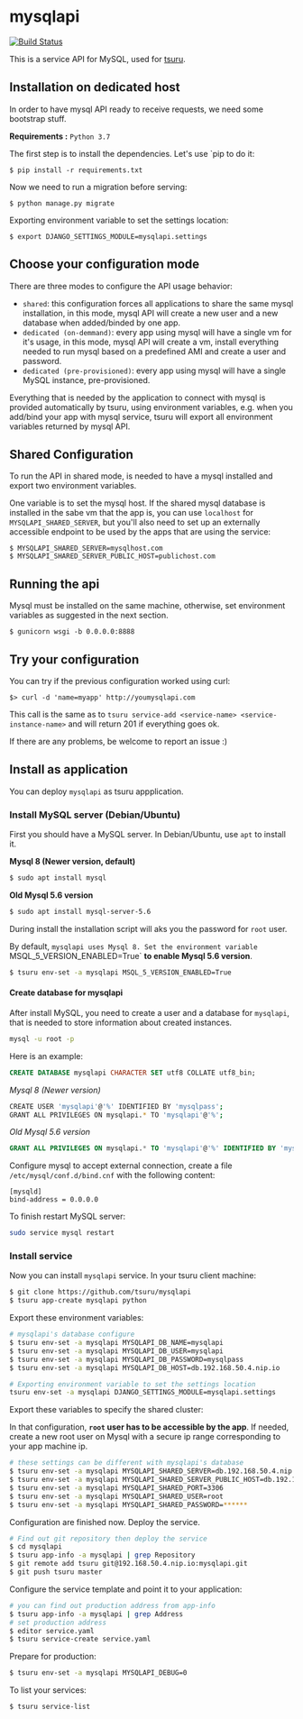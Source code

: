 # mysqlapi

[![Build Status](https://secure.travis-ci.org/tsuru/mysqlapi.png?branch=master)](http://travis-ci.org/tsuru/mysqlapi)

This is a service API for MySQL, used for [tsuru](https://github.com/tsuru/tsuru).


Installation on dedicated host
------------

In order to have mysql API ready to receive requests, we need some bootstrap stuff.

**Requirements :** `Python 3.7`

The first step is to install the dependencies. Let's use `pip to do it:

    $ pip install -r requirements.txt

Now we need to run a migration before serving:

    $ python manage.py migrate

Exporting environment variable to set the settings location:

    $ export DJANGO_SETTINGS_MODULE=mysqlapi.settings


Choose your configuration mode
------------------------------

There are three modes to configure the API usage behavior:

- `shared`: this configuration forces all applications to share the same mysql
  installation, in this mode, mysql API will create a new user and a new
  database when added/binded by one app.
- `dedicated (on-demmand)`: every app using mysql will have a single vm for
  it's usage, in this mode, mysql API will create a vm, install everything
  needed to run mysql based on a predefined AMI and create a user and password.
- `dedicated (pre-provisioned)`: every app using mysql will have a single MySQL
  instance, pre-provisioned.

Everything that is needed by the application to connect with mysql is provided
automatically by tsuru, using environment variables, e.g. when you add/bind
your app with mysql service, tsuru will export all environment variables
returned by mysql API.


Shared Configuration
--------------------

To run the API in shared mode, is needed to have a mysql installed and export
two environment variables.

One variable is to set the mysql host. If the shared mysql database is
installed in the sabe vm that the app is, you can use `localhost` for
``MYSQLAPI_SHARED_SERVER``, but you'll also need to set up an externally
accessible endpoint to be used by the apps that are using the service:

    $ MYSQLAPI_SHARED_SERVER=mysqlhost.com
    $ MYSQLAPI_SHARED_SERVER_PUBLIC_HOST=publichost.com


Running the api
---------------

Mysql must be installed on the same machine, otherwise, set environment variables as suggested in the next section.

    $ gunicorn wsgi -b 0.0.0.0:8888


Try your configuration
----------------------

You can try if the previous configuration worked using curl:

    $> curl -d 'name=myapp' http://youmysqlapi.com

This call is the same as to ``tsuru service-add <service-name>
<service-instance-name>`` and will return 201 if everything goes ok.

If there are any problems, be welcome to report an issue :)


Install as application
----------------------

You can deploy `mysqlapi` as tsuru appplication.


### Install MySQL server (Debian/Ubuntu)

First you should have a MySQL server. In Debian/Ubuntu, use `apt` to install it.

**Mysql 8 (Newer version, default)**
```bash
$ sudo apt install mysql
```

**Old Mysql 5.6 version**
```bash
$ sudo apt install mysql-server-5.6
```

During install the installation script will aks you the password for `root` user.

By default, `mysqlapi uses Mysql 8. Set the environment variable `MSQL_5_VERSION_ENABLED=True` **to enable Mysql 5.6 version**.
```bash
$ tsuru env-set -a mysqlapi MSQL_5_VERSION_ENABLED=True
```

#### Create database for mysqlapi

After install MySQL, you need to create a user and a database for `mysqlapi`,
that is needed to store information about created instances.

```bash
mysql -u root -p
```

Here is an example:

```sql
CREATE DATABASE mysqlapi CHARACTER SET utf8 COLLATE utf8_bin;
```

*Mysql 8 (Newer version)*
```bash
CREATE USER 'mysqlapi'@'%' IDENTIFIED BY 'mysqlpass';
GRANT ALL PRIVILEGES ON mysqlapi.* TO 'mysqlapi'@'%';
```

*Old Mysql 5.6 version*
```sql
GRANT ALL PRIVILEGES ON mysqlapi.* TO 'mysqlapi'@'%' IDENTIFIED BY 'mysqlpass';
```

Configure mysql to accept external connection, create a file `/etc/mysql/conf.d/bind.cnf` with the following content:

```
[mysqld]
bind-address = 0.0.0.0
```

To finish restart MySQL server:

```bash
sudo service mysql restart
```


### Install service

Now you can install `mysqlapi` service. In your tsuru client machine:

```bash
$ git clone https://github.com/tsuru/mysqlapi
$ tsuru app-create mysqlapi python
```

Export these environment variables:

```bash
# mysqlapi's database configure
$ tsuru env-set -a mysqlapi MYSQLAPI_DB_NAME=mysqlapi
$ tsuru env-set -a mysqlapi MYSQLAPI_DB_USER=mysqlapi
$ tsuru env-set -a mysqlapi MYSQLAPI_DB_PASSWORD=mysqlpass
$ tsuru env-set -a mysqlapi MYSQLAPI_DB_HOST=db.192.168.50.4.nip.io

# Exporting environment variable to set the settings location
tsuru env-set -a mysqlapi DJANGO_SETTINGS_MODULE=mysqlapi.settings
```

Export these variables to specify the shared cluster:

In that configuration, **`root` user has to be accessible by the app**. If needed, create a new root user on Mysql with a secure ip range corresponding to your app machine ip.

```bash
# these settings can be different with mysqlapi's database
$ tsuru env-set -a mysqlapi MYSQLAPI_SHARED_SERVER=db.192.168.50.4.nip.io
$ tsuru env-set -a mysqlapi MYSQLAPI_SHARED_SERVER_PUBLIC_HOST=db.192.168.50.4.nip.io
$ tsuru env-set -a mysqlapi MYSQLAPI_SHARED_PORT=3306
$ tsuru env-set -a mysqlapi MYSQLAPI_SHARED_USER=root
$ tsuru env-set -a mysqlapi MYSQLAPI_SHARED_PASSWORD=******
```

Configuration are finished now. Deploy the service.

```bash
# Find out git repository then deploy the service
$ cd mysqlapi
$ tsuru app-info -a mysqlapi | grep Repository
$ git remote add tsuru git@192.168.50.4.nip.io:mysqlapi.git
$ git push tsuru master
```

Configure the service template and point it to your application:

```bash
# you can find out production address from app-info
$ tsuru app-info -a mysqlapi | grep Address
# set production address
$ editor service.yaml
$ tsuru service-create service.yaml
```

Prepare for production:

```bash
$ tsuru env-set -a mysqlapi MYSQLAPI_DEBUG=0
```

To list your services:

```bash
$ tsuru service-list
```
